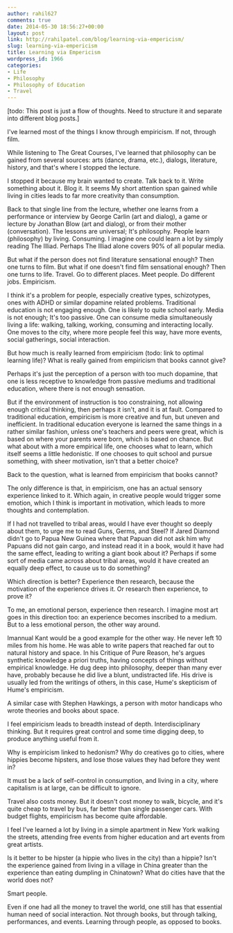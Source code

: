 ```yaml
---
author: rahil627
comments: true
date: 2014-05-30 18:56:27+00:00
layout: post
link: http://rahilpatel.com/blog/learning-via-empericism/
slug: learning-via-empericism
title: Learning via Empericism
wordpress_id: 1966
categories:
- Life
- Philosophy
- Philosophy of Education
- Travel
---
```


[todo: This post is just a flow of thoughts. Need to structure it and separate into different blog posts.]

I've learned most of the things I know through empiricism. If not, through film.

While listening to The Great Courses, I've learned that philosophy can be gained from several sources: arts (dance, drama, etc.), dialogs, literature, history, and that's where I stopped the lecture.

I stopped it because my brain wanted to create. Talk back to it. Write something about it. Blog it. It seems My short attention span gained while living in cities leads to far more creativity than consumption.

Back to that single line from the lecture, whether one learns from a performance or interview by George Carlin (art and dialog), a game or lecture by Jonathan Blow (art and dialog), or from their mother (conversation). The lessons are universal; It's philosophy. People learn (philosophy) by living. Consuming. I imagine one could learn a lot by simply reading The Illiad. Perhaps The Illiad alone covers 90% of all popular media.

But what if the person does not find literature sensational enough? Then one turns to film. But what if one doesn't find film sensational enough? Then one turns to life. Travel. Go to different places. Meet people. Do different jobs. Empiricism.

I think it's a problem for people, especially creative types, schizotypes, ones with ADHD or similar dopamine related problems. Traditional education is not engaging enough. One is likely to quite school early. Media is not enough; It's too passive. One can consume media simultaneously living a life: walking, talking, working, consuming and interacting locally. One moves to the city, where more people feel this way, have more events, social gatherings, social interaction.

But how much is really learned from empiricism (todo: link to optimal learning life)? What is really gained from empiricism that books cannot give?

Perhaps it's just the perception of a person with too much dopamine, that one is less receptive to knowledge from passive mediums and traditional education, where there is not enough sensation.

But if the environment of instruction is too constraining, not allowing enough critical thinking, then perhaps it isn't, and it is at fault. Compared to traditional education, empiricism is more creative and fun, but uneven and inefficient. In traditional education everyone is learned the same things in a rather similar fashion, unless one's teachers and peers were great, which is based on where your parents were born, which is based on chance. But what about with a more empirical life, one chooses what to learn, which itself seems a little hedonistic. If one chooses to quit school and pursue something, with sheer motivation, isn't that a better choice?

Back to the question, what is learned from empiricism that books cannot?

The only difference is that, in empiricism, one has an actual sensory experience linked to it. Which again, in creative people would trigger some emotion, which I think is important in motivation, which leads to more thoughts and contemplation.

If I had not travelled to tribal areas, would I have ever thought so deeply about them, to urge me to read Guns, Germs, and Steel? If Jared Diamond didn't go to Papua New Guinea where that Papuan did not ask him why Papuans did not gain cargo, and instead read it in a book, would it have had the same effect, leading to writing a giant book about it? Perhaps if some sort of media came across about tribal areas, would it have created an equally deep effect, to cause us to do something?

Which direction is better? Experience then research, because the motivation of the experience drives it. Or research then experience, to prove it?

To me, an emotional person, experience then research. I imagine most art goes in this direction too: an experience becomes inscribed to a medium. But to a less emotional person, the other way around.

Imannual Kant would be a good example for the other way. He never left 10 miles from his home. He was able to write papers that reached far out to natural history and space. In his Critique of Pure Reason, he's argues synthetic knowledge a priori truths, having concepts of things without empirical knowledge. He dug deep into philosophy, deeper than many ever have, probably because he did live a blunt, undistracted life. His drive is usually led from the writings of others, in this case, Hume's skepticism of Hume's empiricism.

A similar case with Stephen Hawkings, a person with motor handicaps who wrote theories and books about space.

I feel empiricism leads to breadth instead of depth. Interdisciplinary thinking. But it requires great control and some time digging deep, to produce anything useful from it.

Why is empiricism linked to hedonism? Why do creatives go to cities, where hippies become hipsters, and lose those values they had before they went in?

It must be a lack of self-control in consumption, and living in a city, where capitalism is at large, can be difficult to ignore.

Travel also costs money. But it doesn't cost money to walk, bicycle, and it's quite cheap to travel by bus, far better than single passenger cars. With budget flights, empiricism has become quite affordable.

I feel I've learned a lot by living in a simple apartment in New York walking the streets, attending free events from higher education and art events from great artists.

Is it better to be hipster (a hippie who lives in the city) than a hippie? Isn't the experience gained from living in a village in China greater than the experience than eating dumpling in Chinatown? What do cities have that the world does not?

Smart people.

Even if one had all the money to travel the world, one still has that essential human need of social interaction. Not through books, but through talking, performances, and events. Learning through people, as opposed to books.
